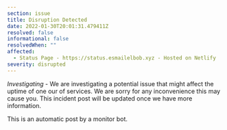 ```yaml
---
section: issue
title: Disruption Detected
date: 2022-01-30T20:01:31.479411Z
resolved: false
informational: false
resolvedWhen: ""
affected:
  - Status Page - https://status.esmailelbob.xyz - Hosted on Netlify
severity: disrupted
---
```

*Investigating* - We are investigating a potential issue that might affect the uptime of one our of services. We are sorry for any inconvenience this may cause you. This incident post will be updated once we have more information.

This is an automatic post by a monitor bot.
        